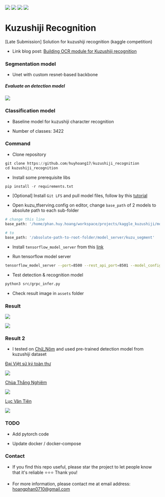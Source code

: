 [![](https://forthebadge.com/images/badges/built-by-developers.svg)](https://forthebadge.com)
[![](http://ForTheBadge.com/images/badges/made-with-python.svg)](https://www.python.org/)
[![](http://ForTheBadge.com/images/badges/built-with-love.svg)](https://github.com/huyhoang17/kuzushiji_recognition/)
[![](https://forthebadge.com/images/badges/makes-people-smile.svg)](https://forthebadge.com)

# Kuzushiji Recognition
[Late Submission] Solution for kuzushiji recognition (kaggle competition)

- Link blog post: [Building OCR module for Kuzushiji recognition](https://viblo.asia/p/V3m5WPngKO7)

### Segmentation model

- Unet with custom resnet-based backbone

##### Evaluate on detection model

![](./assets/eval_detection_result.png)

### Classification model

- Baseline model for kuzushiji character recognition

- Number of classes: 3422

### Command

- Clone repository

```python
git clone https://github.com/huyhoang17/kuzushiji_recognition
cd kuzushiji_recognition
```

- Install some prerequisite libs

```python
pip install -r requirements.txt
```

- [Optional] Install `Git LFS` and pull model files, follow by this [tutorial](https://www.atlassian.com/git/tutorials/git-lfs#pulling-and-checking-out)

- Open kuzu_tfserving.config on editor, change `base_path` of 2 models to absolute path to each sub-folder

```bash
# change this line
base_path: '/home/phan.huy.hoang/workspace/projects/kaggle_kuzushiji/model_server/kuzu_segment'

# to
base_path: '/absolute-path-to-root-folder/model_server/kuzu_segment'
```

- Install `tensorflow_model_server` from this [link](https://www.tensorflow.org/tfx/serving/setup)

- Run tensorflow model server

```bash
tensorflow_model_server --port=8500 --rest_api_port=8501 --model_config_file=/absolute-path-to-kuzu-tfserving.config
```

- Test detection & recognition model

```bash
python3 src/grpc_infer.py
```

- Check result image in `assets` folder

### Result

![](./assets/result1.jpg)

![](./assets/result2.jpg)

### Result 2

- I tested on [Chữ_Nôm](https://en.wikipedia.org/wiki/Ch%E1%BB%AF_N%C3%B4m) and used pre-trained detection model from kuzushiji dataset

[Đại Việt sử ký toàn thư](http://www.nomfoundation.org/nom-project/history-of-greater-vietnam/Fulltext/70-Trang-Tong-Du-Hoang-De?uiLang=en)

![](./assets/DaiViet_sukytoanthu.jpg)

[Chùa Thắng Nghiêm](https://lib.nomfoundation.org/collection/2/volume/1262/page/1)

![](./assets/chuathangnghiem.jpg)

[Lục Vân Tiên](http://www.nomfoundation.org/nom-project/Luc-Van-Tien/Luc-Van-Tien-Text/Luc-Van-Tien-Text?uiLang=en)

![](./assets/lucvantien.jpg)

### TODO

- Add pytorch code

- Update docker / docker-compose

### Contact

- If you find this repo useful, please star the project to let people know that it's reliable :star::star::star: Thank you!

- For more information, please contact me at email address: hoangphan0710@gmail.com
